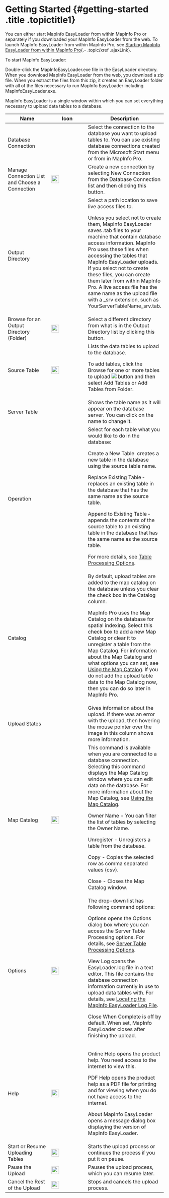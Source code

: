 Getting Started {#getting-started .title .topictitle1}
===============

You can either start MapInfo EasyLoader from within MapInfo Pro or separately if you downloaded your MapInfo EasyLoader from the web. To launch MapInfo EasyLoader from within MapInfo Pro, see [Starting MapInfo EasyLoader from within MapInfo Pro](guide/introduction/startinginpro.html){.- .topic/xref .ajaxLink}.

To start MapInfo EasyLoader:

<span class="ph cmd">Double-click the <span class="ph filepath">MapInfoEasyLoader.exe</span> file in the <span class="ph filepath">EasyLoader</span> directory.</span>
When you download MapInfo EasyLoader from the web, you download a zip file. When you extract the files from this zip, it creates an <span class="ph filepath">EasyLoader</span> folder with all of the files necessary to run MapInfo EasyLoader including <span class="ph filepath">MapInfoEasyLoader.exe</span>.

MapInfo EasyLoader is a single window within which you can set everything necessary to upload data tables to a database.

<table>
<colgroup>
<col width="33%" />
<col width="33%" />
<col width="33%" />
</colgroup>
<thead>
<tr class="header">
<th>Name</th>
<th>Icon</th>
<th>Description</th>
</tr>
</thead>
<tbody>
<tr class="odd">
<td><span class="ph uicontrol">Database Connection</span></td>
<td> </td>
<td>Select the connection to the database you want to upload tables to. You can use existing database connections created from the Microsoft <span class="ph uicontrol">Start</span> menu or from in MapInfo Pro.</td>
</tr>
<tr class="even">
<td><span class="ph uicontrol">Manage Connection List and Choose a Connection</span></td>
<td><img src="images/icon_openDbms.png" class="image" width="24" /></td>
<td>Create a new connection by selecting <span class="ph uicontrol">New Connection</span> from the <span class="ph uicontrol">Database Connection</span> list and then clicking this button.</td>
</tr>
<tr class="odd">
<td><span class="ph uicontrol">Output Directory</span></td>
<td> </td>
<td>Select a path location to save live access files to.
<p>Unless you select not to create them, MapInfo EasyLoader saves .tab files to your machine that contain database access information. MapInfo Pro uses these files when accessing the tables that MapInfo EasyLoader uploads. If you select not to create these files, you can create them later from within MapInfo Pro. A live access file has the same name as the upload file with a <span class="ph filepath">_srv</span> extension, such as <span class="ph filepath">YourServerTableName_srv.tab</span>.</p></td>
</tr>
<tr class="even">
<td><span class="ph uicontrol">Browse for an Output Directory (Folder) </span></td>
<td><img src="images/icon_ezloaderBrowse.png" class="image" width="24" /></td>
<td>Select a different directory from what is in the <span class="ph uicontrol">Output Directory</span> list by clicking this button.</td>
</tr>
<tr class="odd">
<td><span class="ph uicontrol">Source Table</span></td>
<td><img src="images/icon_ezloaderAdd.png" class="image" width="24" /></td>
<td>Lists the data tables to upload to the database.
<p>To add tables, click the <span class="ph uicontrol">Browse for one or more tables to upload</span> <img src="images/icon_ezloaderAdd_sm.png" class="image" /> button and then select <span class="ph uicontrol">Add Tables</span> or <span class="ph uicontrol">Add Tables from Folder</span>.</p></td>
</tr>
<tr class="even">
<td><span class="ph uicontrol">Server Table</span></td>
<td> </td>
<td>Shows the table name as it will appear on the database server. You can click on the name to change it.</td>
</tr>
<tr class="odd">
<td><span class="ph uicontrol">Operation</span></td>
<td> </td>
<td>Select for each table what you would like to do in the database:
<p><span class="ph uicontrol">Create a New Table</span> ­ creates a new table in the database using the source table name.</p>
<p><span class="ph uicontrol">Replace Existing Table</span> ­ replaces an existing table in the database that has the same name as the source table.</p>
<p><span class="ph uicontrol">Append to Existing Table</span> ­ appends the contents of the source table to an existing table in the database that has the same name as the source table.</p>
<p>For more details, see <a href="guide/introduction/../uploading/tableprocessingoptions.html" class="- topic/xref ajaxLink">Table Processing Options</a>.</p></td>
</tr>
<tr class="even">
<td><span class="ph uicontrol">Catalog</span></td>
<td> </td>
<td>By default, upload tables are added to the map catalog on the database unless you clear the check box in the <span class="ph uicontrol">Catalog</span> column.
<p>MapInfo Pro uses the Map Catalog on the database for spatial indexing. Select this check box to add a new Map Catalog or clear it to unregister a table from the Map Catalog. For information about the Map Catalog and what options you can set, see <a href="guide/introduction/../uploading/usingmapcatalog.html" class="- topic/xref ajaxLink">Using the Map Catalog</a>. If you do not add the upload table data to the Map Catalog now, then you can do so later in MapInfo Pro.</p></td>
</tr>
<tr class="odd">
<td><span class="ph uicontrol">Upload States</span></td>
<td> </td>
<td>Gives information about the upload. If there was an error with the upload, then hovering the mouse pointer over the image in this column shows more information.</td>
</tr>
<tr class="even">
<td><span class="ph uicontrol">Map Catalog</span></td>
<td><img src="images/icon_ezloaderMapCatalog.png" class="image" width="24" /></td>
<td>This command is available when you are connected to a database connection. Selecting this command displays the Map Catalog window where you can edit data on the database. For more information about the Map Catalog, see <a href="guide/introduction/../uploading/usingmapcatalog.html" class="- topic/xref ajaxLink">Using the Map Catalog</a>.
<p><span class="ph uicontrol">Owner Name</span> - You can filter the list of tables by selecting the Owner Name.</p>
<p><span class="ph uicontrol">Unregister</span> - Unregisters a table from the database.</p>
<p><span class="ph uicontrol">Copy</span> - Copies the selected row as comma separated values (csv).</p>
<p><span class="ph uicontrol">Close</span> - Closes the <span class="keyword wintitle">Map Catalog</span> window.</p></td>
</tr>
<tr class="odd">
<td><span class="ph uicontrol">Options</span></td>
<td><img src="images/icon_ezloaderOptions.png" class="image" width="24" /></td>
<td>The drop-down list has following command options:
<p><span class="ph uicontrol">Options</span> opens the <span class="keyword wintitle">Options</span> dialog box where you can access the Server Table Processing options. For details, see <a href="guide/introduction/../uploading/servertableprocessingoptions.html" class="- topic/xref ajaxLink">Server Table Processing Options</a>.</p>
<p><span class="ph uicontrol">View Log</span> opens the <span class="ph filepath">EasyLoader.log</span> file in a text editor. This file contains the database connection information currently in use to upload data tables with. For details, see <a href="guide/introduction/../productivity/locatinglogfile.html" class="- topic/xref ajaxLink">Locating the MapInfo EasyLoader Log File</a>.</p>
<p><span class="ph uicontrol">Close When Complete</span> is off by default. When set, MapInfo EasyLoader closes after finishing the upload.</p></td>
</tr>
<tr class="even">
<td><span class="ph uicontrol">Help</span></td>
<td><img src="images/icon_ezloaderHelp.png" class="image" width="24" /></td>
<td><p><span class="ph uicontrol">Online Help</span> opens the product help. You need access to the internet to view this.</p>
<p><span class="ph uicontrol">PDF Help</span> opens the product help as a PDF file for printing and for viewing when you do not have access to the internet.</p>
<p><span class="ph uicontrol">About MapInfo EasyLoader</span> opens a message dialog box displaying the version of MapInfo EasyLoader.</p></td>
</tr>
<tr class="odd">
<td><span class="ph uicontrol">Start or Resume Uploading Tables</span></td>
<td><img src="images/icon_resumeJob.png" class="image" width="24" /></td>
<td>Starts the upload process or continues the process if you put it on pause.</td>
</tr>
<tr class="even">
<td><span class="ph uicontrol">Pause the Upload</span></td>
<td><img src="images/icon_ezloaderPause.png" class="image" width="24" /></td>
<td>Pauses the upload process, which you can resume later.</td>
</tr>
<tr class="odd">
<td><span class="ph uicontrol">Cancel the Rest of the Upload</span></td>
<td><img src="images/icon_ezloaderStop.png" class="image" width="24" /></td>
<td>Stops and cancels the upload process.</td>
</tr>
</tbody>
</table>

